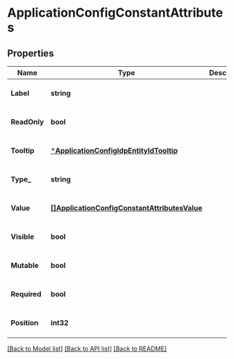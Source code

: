 # ApplicationConfigConstantAttributes

## Properties
Name | Type | Description | Notes
------------ | ------------- | ------------- | -------------
**Label** | **string** |  | [optional] [default to null]
**ReadOnly** | **bool** |  | [optional] [default to null]
**Tooltip** | [***ApplicationConfigIdpEntityIdTooltip**](application_config_idpEntityId_tooltip.md) |  | [optional] [default to null]
**Type_** | **string** |  | [optional] [default to null]
**Value** | [**[]ApplicationConfigConstantAttributesValue**](application_config_constantAttributes_value.md) |  | [optional] [default to null]
**Visible** | **bool** |  | [optional] [default to null]
**Mutable** | **bool** |  | [optional] [default to null]
**Required** | **bool** |  | [optional] [default to null]
**Position** | **int32** |  | [optional] [default to null]

[[Back to Model list]](../README.md#documentation-for-models) [[Back to API list]](../README.md#documentation-for-api-endpoints) [[Back to README]](../README.md)


